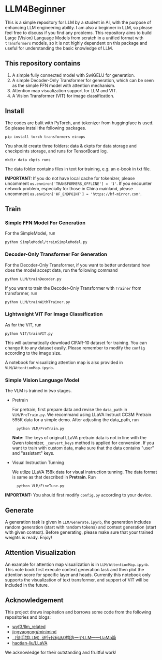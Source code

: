 # LLM4Beginner
This is a simple repository for LLM by a student in AI, with the purpose of enhancing LLM engineering ability. I am also a beginner in LLM, so please feel free to discuss if you find any problems. This repository aims to build Large (Vision) Language Models from scratch in a unified format with `transformers` models, so it is not highly dependent on this package and useful for understanding the basic knowledge of LLM.

## This repository contains
1. A simple fully connected model with SwiGELU for generation.
2. A simple Decoder-Only Transformer for generation, which can be seen as the simple FFN model with attention mechanism.
3. Attention map visualization support for LLM and VIT.
4. A Vision Transformer (VIT) for image classification.

## Install
The codes are bulit with PyTorch, and tokenizer from huggingface is used. So please install the following packages.

    pip install torch transformers einops

You should create three folders: data & ckpts for data storage and checkpoints storage, and runs for TensorBoard log.

    mkdir data ckpts runs

The data folder contains files in text for training, e.g. an e-book in txt file.

**IMPORTANT:** If you do not have local cache for tokenizer, please uncomment `os.environ['TRANSFORMERS_OFFLINE'] = '1'`. If you encounter network problem, especially for those in China mainland, please uncomment `os.environ['HF_ENDPOINT'] = 'https://hf-mirror.com'`.

## Train
### Simple FFN Model For Generation
For the SimpleModel, run

    python SimpleModel/trainSimpleModel.py

### Decoder-Only Transformer For Generation
For the Decoder-Only Transformer, if you want to better understand how does the model accept data, run the following command

    python LLM/trainDecoder.py

If you want to train the Decoder-Only Transformer with `Trainer` from transformer, run

    python LLM/trainWithTrainer.py

### Lightweight VIT For Image Classification
As for the VIT, run

    python VIT/trainVIT.py

This will automatically download CIFAR-10 dataset for training. You can change it to any dataset easily. Please remember to modify the `config` according to the image size.

A notebook for visualizing attention map is also provided in `VLM/AttentionMap.ipynb`.

### Simple Vision Language Model
The VLM is trained in two stages.
- Pretrain 

    For pretrain, first prepare data and revise the `data_path` in `VLM/PreTrain.py`. We recommand using LLaVA Instruct CC3M Pretrain 595K data for a simple demo. After adjusting the data_path, run

        python VLM/PreTrain.py

    **Note:** The keys of original LLaVA pretrain data is not in line with the Qwen tokenizer, `_convert_keys` method is applied for conversion. If you want to train with custom data, make sure that the data contains "user" and "assistant" keys.

- Visual Instruction Tunning

    We utlize LLaVA 158k data for visual instruction tunning. The data format is same as that described in **Pretrain**. Run

        python VLM/FineTune.py

**IMPORTANT:** You should first modify `config.py` according to your device.

## Generate
A generation task is given in `LLM/Generate.ipynb`, the generation includes random generation (start with random tokens) and context generation (start with given context). Before generating, please make sure that your trained weights is ready. Enjoy!

## Attention Visualization
An example for attention map visualization is in `LLM/AttentionMap.ipynb`. This note book first execute context generation task and then plot the attention score for specific layer and heads. Currently this notebook only supports the visualization of text transformer, and support of VIT will be included in the future.

## Acknowledgement
This project draws inspiration and borrows some code from the following repositories and blogs:
- [wyf3/llm_related](https://github.com/wyf3/llm_related)
- [jingyaogong/minimind](https://github.com/jingyaogong/minimind)
- [（徒手搓LLM）逐行代码从0构造一个LLM——LlaMa篇](https://zhuanlan.zhihu.com/p/1674261485)
- [haotian-liu/LLaVA](https://github.com/haotian-liu/LLaVA)

We acknowledge for their outstanding and fruitful work!